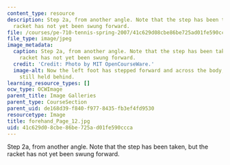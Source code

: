```yaml
---
content_type: resource
description: Step 2a, from another angle. Note that the step has been taken, but the
  racket has not yet been swung forward.
file: /courses/pe-710-tennis-spring-2007/41c629d08cbe86be725ad01fe590ccca_forehand_Page_12.jpg
file_type: image/jpeg
image_metadata:
  caption: Step 2a, from another angle. Note that the step has been taken, but the
    racket has not yet been swung forward.
  credit: 'Credit: Photo by MIT OpenCourseWare.'
  image-alt: Now the left foot has stepped forward and across the body, with the racket
    still held behind.
learning_resource_types: []
ocw_type: OCWImage
parent_title: Image Galleries
parent_type: CourseSection
parent_uid: de168d39-f840-f977-8435-fb3ef4fd9530
resourcetype: Image
title: forehand_Page_12.jpg
uid: 41c629d0-8cbe-86be-725a-d01fe590ccca
---
```

Step 2a, from another angle. Note that the step has been taken, but the racket has not yet been swung forward.

